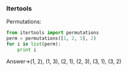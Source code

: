 
### Itertools
Permutations:

```python
from itertools import permutations 
perm = permutations([1, 2, 3], 2) 
for i in list(perm): 
    print i 
```  
Answer->(1, 2), (1, 3), (2, 1), (2, 3), (3, 1), (3, 2) 
